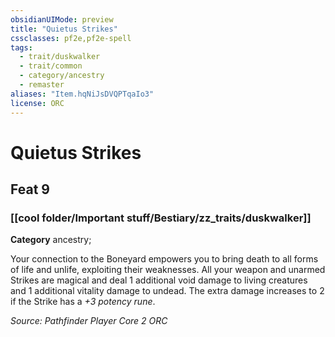 ```yaml
---
obsidianUIMode: preview
title: "Quietus Strikes"
cssclasses: pf2e,pf2e-spell
tags:
  - trait/duskwalker
  - trait/common
  - category/ancestry
  - remaster
aliases: "Item.hqNiJsDVQPTqaIo3"
license: ORC
---
```

# Quietus Strikes
## Feat 9
### [[cool folder/Important stuff/Bestiary/zz_traits/duskwalker]]

**Category** ancestry; 




Your connection to the Boneyard empowers you to bring death to all forms of life and unlife, exploiting their weaknesses. All your weapon and unarmed Strikes are magical and deal 1 additional void damage to living creatures and 1 additional vitality damage to undead. The extra damage increases to 2 if the Strike has a _+3 potency rune_.

*Source: Pathfinder Player Core 2*
*ORC*
